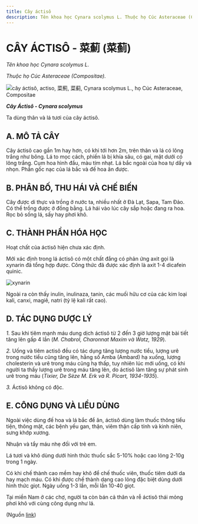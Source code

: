 ```yaml
---
title: Cây áctisô
description: Tên khoa học Cynara scolymus L. Thuộc họ Cúc Asteraceae (Compositae). Ta dùng thân và lá tươi của cây áctisô.
---
```

# CÂY ÁCTISÔ - 菜薊 (菜蓟)

*Tên khoa học Cynara scolymus L.*

*Thuộc họ Cúc Asteraceae (Compositae).*

![cây áctisô, actiso, 菜薊, 菜蓟, Cynara scolymus L., họ Cúc Asteraceae, Compositae](/imgs/do-tat-loi/ctvvtvn/cay-actiso.jpg)

***Cây Áctisô - Cynara scolymus***

Ta dùng thân và lá tươi của cây áctisô.

## A. MÔ TẢ CÂY

Cây áctisô cao gần 1m hay hơn, có khi tới hơn 2m, trên thân và lá có lông trắng như bông. Lá to mọc cách, phiến lá bị khía sâu, có gai, mặt dưới có lông trắng. Cụm hoa hình đầu, màu tím nhạt. Lá bắc ngoài của hoa tự dầy và nhọn. Phần gốc nạc của lá bắc và đế hoa ăn được.

## B. PHÂN BỐ, THU HÁI VÀ CHẾ BIẾN

Cây được di thực và trồng ở nước ta, nhiều nhất ở Đà Lạt, Sapa, Tam Đảo. Có thể trồng được ở đồng bằng. Lá hái vào lúc cây sắp hoặc đang ra hoa. Rọc bỏ sống lá, sấy hay phơi khô.

## C. THÀNH PHẦN HÓA HỌC

Hoạt chất của áctisô hiện chưa xác định.

Mới xác định trong lá áctisô có một chất đắng có phản ứng axit gọi là xynarin đã tổng hợp được. Công thức đã được xác định là axit 1-4 dicafein quinic.

![xynarin](/imgs/do-tat-loi/ctvvtvn/cay-actiso-2.jpg)

Ngoài ra còn thấy inulin, inulinaza, tanin, các muối hữu cơ của các kim loại kali, canxi, magiê, natri (tỷ lệ kali rất cao).

## D. TÁC DỤNG DƯỢC LÝ

*1.* Sau khi tiêm mạnh máu dung dịch áctisô từ 2 đến 3 giờ lượng mật bài tiết tăng lên gấp 4 lần (*M. Chabrol, Charonnat Maxim và Watz, 1929*).

*2.* Uống và tiêm actisô đều có tác dụng tăng lượng nước tiểu, lượng urê trong nước tiểu cũng tăng lên, hằng số Amba (Ambard) hạ xuống, lượng cholesterin và urê trong máu cũng hạ thấp, tuy nhiên lúc mới uống, có khi người ta thấy lượng urê trong máu tăng lên, do áctisô làm tăng sự phát sinh urê trong máu (*Tixier, De Sèze M. Erk và R. Picart, 1934-1935*).

*3.* Áctisô không có độc.

## E. CÔNG DỤNG VÀ LIỀU DÙNG

Ngoài việc dùng đế hoa và lá bắc để ăn, áctisô dùng làm thuốc thông tiểu tiện, thông mật, các bệnh yếu gan, thận, viêm thận cấp tính và kinh niên, sưng khớp xương.

Nhuận và tẩy máu nhẹ đối với trẻ em.

Lá tươi và khô dùng dưới hình thức thuốc sắc 5-10% hoặc cao lỏng 2-10g trong 1 ngày.

Có khi chế thành cao mềm hay khô để chế thuốc viên, thuốc tiêm dưới da hay mạch máu. Có khi được chế thành dạng cao lỏng đặc biệt dùng dưới hình thức giọt. Ngày uống 1-3 lần, mỗi lần 10-40 giọt.

Tại miền Nam ở các chợ, người ta còn bán cả thân và rễ áctisô thái mỏng phơi khô với cùng công dụng như lá.

(Nguồn <a href="http://www.thuocvuonnha.com/nhung-cay-thuoc-va-vi-thuoc-viet-nam/ket-qua-tra-cuu/cay-actiso" target="_blank">link</a>)

